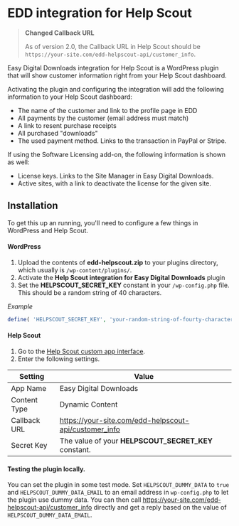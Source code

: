EDD integration for Help Scout
=============

> **Changed Callback URL**
>
> As of version 2.0, the Callback URL in Help Scout should be `https://your-site.com/edd-helpscout-api/customer_info`.


Easy Digital Downloads integration for Help Scout is a WordPress plugin that will show customer information right from your Help Scout dashboard.

Activating the plugin and configuring the integration will add the following information to your Help Scout dashboard:

- The name of the customer and link to the profile page in EDD
- All payments by the customer (email address must match)
- A link to resent purchase receipts
- All purchased "downloads"
- The used payment method. Links to the transaction in PayPal or Stripe.

If using the Software Licensing add-on, the following information is shown as well:

- License keys. Links to the Site Manager in Easy Digital Downloads.
- Active sites, with a link to deactivate the license for the given site.


## Installation

To get this up an running, you'll need to configure a few things in WordPress and Help Scout.

#### WordPress

1. Upload the contents of **edd-helpscout.zip** to your plugins directory, which usually is `/wp-content/plugins/`.
1. Activate the **Help Scout integration for Easy Digital Downloads** plugin
1. Set the **HELPSCOUT_SECRET_KEY** constant in your `/wp-config.php` file. This should be a random string of 40 characters.

_Example_

```php
define( 'HELPSCOUT_SECRET_KEY', 'your-random-string-of-fourty-characters!' );
```

#### Help Scout

1. Go to the [Help Scout custom app interface](https://secure.helpscout.net/apps/custom/).
1. Enter the following settings.

| Setting     	| Value						                               	|
|--------------	|-------------------------------------------------------	|
| App Name     	| Easy Digital Downloads                                	|
| Content Type 	| Dynamic Content                                       	|
| Callback URL 	| https://your-site.com/edd-helpscout-api/customer_info 	|
| Secret Key   	| The value of your **HELPSCOUT_SECRET_KEY** constant.  	|

#### Testing the plugin locally.

You can set the plugin in some test mode.
Set `HELPSCOUT_DUMMY_DATA` to `true` and `HELPSCOUT_DUMMY_DATA_EMAIL` to an email address in `wp-config.php` to let the plugin use dummy data.
You can then call https://your-site.com/edd-helpscout-api/customer_info directly and get a reply based on the value of `HELPSCOUT_DUMMY_DATA_EMAIL`.
